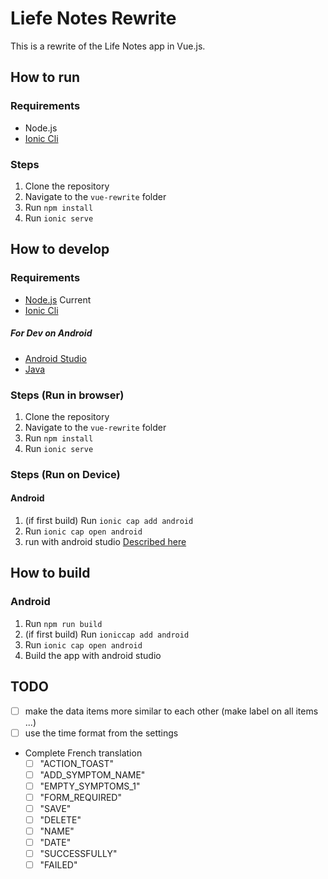 # Liefe Notes Rewrite

This is a rewrite of the Life Notes app in Vue.js.

## How to run

### Requirements

- Node.js
- [Ionic Cli](https://ionicframework.com/docs/intro/cli)

### Steps

1. Clone the repository
2. Navigate to the `vue-rewrite` folder
3. Run `npm install`
4. Run `ionic serve`

## How to develop

### Requirements

- [Node.js](https://nodejs.org/en/download/package-manager) Current
- [Ionic Cli](https://ionicframework.com/docs/intro/cli)

##### For Dev on Android

- [Android Studio](https://developer.android.com/studio)
- [Java](https://www.java.com/en/download/)

### Steps (Run in browser)

1. Clone the repository
2. Navigate to the `vue-rewrite` folder
3. Run `npm install`
4. Run `ionic serve`

### Steps (Run on Device)

#### Android

1. (if first build) Run `ionic cap add android`
2. Run `ionic cap open android`
3. run with android studio [Described here](https://capacitorjs.com/docs/android#running-with-android-studio)

## How to build

### Android

1. Run `npm run build`
2. (if first build) Run `ioniccap add android`
3. Run `ionic cap open android`
4. Build the app with android studio

## TODO

- [ ] make the data items more similar to each other (make label on all items ...)
- [ ] use the time format from the settings
- Complete French translation
  - [ ] "ACTION_TOAST"
  - [ ] "ADD_SYMPTOM_NAME"
  - [ ] "EMPTY_SYMPTOMS_1"
  - [ ] "FORM_REQUIRED"
  - [ ] "SAVE"
  - [ ] "DELETE"
  - [ ] "NAME"
  - [ ] "DATE"
  - [ ] "SUCCESSFULLY"
  - [ ] "FAILED"
